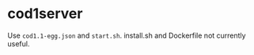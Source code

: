 # cod1server
Use ``cod1.1-egg.json`` and ``start.sh``.
install.sh and Dockerfile not currently useful.
